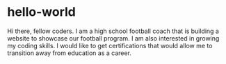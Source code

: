 # hello-world
Hi there, fellow coders.
I am a high school football coach that is building a website to showcase our football program.
I am also interested in growing my coding skills.
I would like to get certifications that would allow me to transition away from education as a career.
